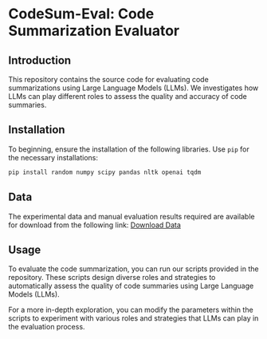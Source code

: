 # CodeSum-Eval: Code Summarization Evaluator

## Introduction

This repository contains the source code for evaluating code summarizations using Large Language Models (LLMs). We investigates how LLMs can play different roles to assess the quality and accuracy of code summaries.

## Installation

To beginning, ensure the installation of the following libraries. Use `pip` for the necessary installations:

```bash
pip install random numpy scipy pandas nltk openai tqdm
```
## Data
The experimental data and manual evaluation results required are available for download from the following link:
[Download Data](https://drive.google.com/file/d/1_EUSX5sWehxS5_2LwrA8hhMsfVdWZ_QL/view?usp=sharing)

## Usage
To evaluate the code summarization, you can run our scripts provided in the repository. These scripts design diverse roles and strategies to automatically assess the quality of code summaries using Large Language Models (LLMs).

For a more in-depth exploration, you can modify the parameters within the scripts to experiment with various roles and strategies that LLMs can play in the evaluation process.
